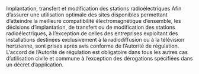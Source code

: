 Implantation, transfert et modification des stations radioélectriques
Afin d’assurer une utilisation optimale des sites disponibles permettant d’atteindre la meilleure compatibilité électromagnétique d’ensemble, les décisions d’implantation, de transfert ou de modification des stations radioélectriques, à l’exception de celles des entreprises exploitant des installations destinées exclusivement à la radiodiffusion ou à la télévision hertzienne, sont prises après avis conforme de l’Autorité de régulation.
L’accord de l’Autorité de régulation est obligatoire dans tous les autres cas d’utilisation civile et commune à l’exception des dérogations spécifiées dans un décret d’application.